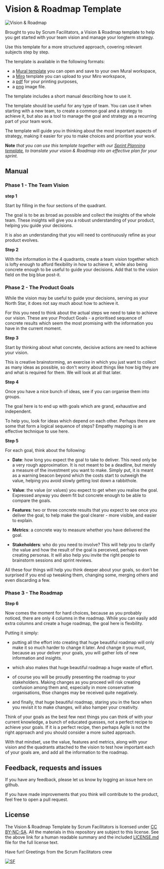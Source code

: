 # Vision & Roadmap Template

![Vision & Roadmap](Vision&Roadmap_v1.0.png)

Brought to you by Scrum Facilitators, a Vision & Roadmap template to help you get started with your team vision and manage your longterm strategy.

Use this template for a more structured approach, covering relevant subjects step by step.

The template is available in the following formats:

- a [Mural template](https://app.mural.co/t/tadaaa7088/template/e1ec3c61-e87f-4be8-b246-6e7dc80432aa) you can open and save to your own Mural workspace,
- a [Miro](Vision&Roadmap_v1.0.rtb) template you can upload to your Miro workspace,
- a [pdf](SprintPlanning_v1.0.pdf) for your printing purposes,
- a [png](Vision&Roadmap_v1.0.png) image file.

The template includes a short manual describing how to use it.

The template should be useful for any type of team. You can use it when starting with a new team, to create a common goal and a strategy to achieve it, but also as a tool to manage the goal and strategy as a recurring part of your team work.

The template will guide you in thinking about the most important aspects of strategy, making it easier for you to make choices and prioritise your work.

**Note** *that you can use this template together with our [Sprint Planning template](https://github.com/ScrumFacilitators/sprint-planning-template), to translate your vision & Roadmap into an effective plan for your sprint.*

## Manual

### Phase 1 - The Team Vision

**step 1**

Start by filling in the four sections of the quadrant.

The goal is to be as broad as possible and collect the insights of the whole team. These insights will give you a robust understanding of your product, helping you guide your decisions. 

It is also an understanding that you will need to continuously refine as your product evolves.

**Step 2**

With the information in the 4 quadrants, create a team vision together which is lofty enough to afford flexibility in how to achieve it, while also being concrete enough to be useful to guide your decisions. Add that to the vision field on the big blue post-it.

### Phase 2 - The Product Goals
While the vision may be useful to guide your decisions, serving as your North Star, it does not say much about how to achieve it. 

For this you need to think about the actual steps we need to take to achieve our vision. These are your Product Goals - a prioritised sequence of concrete results which seem the most promising with the information you have in the current moment.

**Step 3**

Start by thinking about what concrete, decisive actions are need to achieve your vision. 

This is creative brainstorming, an exercise in which you just want to collect as many ideas as possible, so don't worry about things like how big they are and what is required for them. We will look at all that later.

**Step 4**

Once you have a nice bunch of ideas, see if you can organise them into groups.

The goal here is to end up with goals which are grand, exhaustive and independent.

To help you, look for ideas which depend on each other. Perhaps there are some that form a logical sequence of steps? Empathy mapping is an effective technique to use here.

**Step 5**

For each goal, think about the following:

- **Date**: how long you expect the goal to take to deliver. This need only be a very rough approximation. It is not meant to be a deadline, but merely a measure of the investment you want to make. Simply put, it is meant as a warning beacon beyond which the costs start to outweigh the value, helping you avoid slowly getting lost down a rabbithole.  

- **Value**: the value (or values) you expect to get when you realise the goal. Expressed anyway you deem fit but concrete enough to be able to compare the goals.

- **Features**: two or three concrete results that you expect to see once you deliver the goal, to help make the goal clearer - more visible, and easier to explain.

- **Metrics**: a concrete way to measure whether you have delivered the goal.

- **Stakeholders**: who do you need to involve? This will help you to clarify the value and how the result of the goal is perceived, perhaps even creating personas. It will also help you invite the right people to brainstorm sessions and sprint reviews.

All these four things will help you think deeper about your goals, so don't be surprised if you end up tweaking them, changing some, merging others and even discarding a few. 

### Phase 3 - The Roadmap
**Step 6**

Now comes the moment for hard choices, because as you probably noticed, there are only 4 columns in the roadmap. While you can easily add extra columns and create a huge roadmap, the goal here is flexbility.

Putting it simply: 

- putting all the effort into creating that huge beautiful roadmap will only make it so much harder to change it later. And change it you must, because as your deliver your goals, you will gather lots of new information and insights.

- which also makes that huge beautiful roadmap a huge waste of effort.

- of course you will be proudly presenting the roadmap to your stakeholders. Making changes as you proceed will risk creating confusion among them and, especially in more conservative organisations, thse changes may be received quite negatively. 

- and finally, that huge beautiful roadmap, staring you in the face when you revisit it to make changes, will also hamper your creativity.

Think of your goals as the best few next things you can think of with your current knowledge, a bunch of educated guesses, not a perfect recipe to achieve your goals. If it is a perfect recipe, then perhaps Agile is not the right approach and you should consider a more suited approach.

With that mindset, use the value, features and metrics, along with your vision and the quadrants attached to the vision to test how important each of your goals are, and add all the information to the roadmap.

## Feedback, requests and issues
If you have any feedback, please let us know by logging an issue here on github.

If you have made improvements that you think will contribute to the product, feel free to open a pull request.

## License
The Vision & Roadmap Template by Scrum Facilitators is licensed under [CC BY-NC-SA](https://creativecommons.org/licenses/by-nc-sa/4.0/). 
All the materials in this repository are subject to this license. See the above link for a human readable summary and the included [LICENSE.md](LICENSE.md) file for the full license text.

Have fun! Greetings from the Scrum Facilitators crew

[![SF](https://www.scrumfacilitators.com/images/logo.png)](https://www.scrumfacilitators.nl)